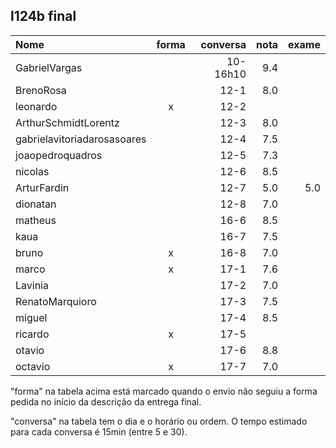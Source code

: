 ## l124b final

| Nome                        | forma | conversa | nota | exame |
| :---                        | :---: |     ---: | ---: | ---:        |
| GabrielVargas               |       | 10-16h10 |  9.4 |             |
| BrenoRosa                   |       | 12-1     |  8.0 |             |
| leonardo                    | x     | 12-2     |      |             |
| ArthurSchmidtLorentz        |       | 12-3     |  8.0 |             |
| gabrielavitoriadarosasoares |       | 12-4     |  7.5 |             |
| joaopedroquadros            |       | 12-5     |  7.3 |             |
| nicolas                     |       | 12-6     |  8.5 |             |
| ArturFardin                 |       | 12-7     |  5.0 | 5.0         |
| dionatan                    |       | 12-8     |  7.0 |             |
| matheus                     |       | 16-6     |  8.5 |             |
| kaua                        |       | 16-7     |  7.5 |             |
| bruno                       | x     | 16-8     |  7.0 |             |
| marco                       | x     | 17-1     |  7.6 |             |
| Lavinia                     |       | 17-2     |  7.0 |             |
| RenatoMarquioro             |       | 17-3     |  7.5 |             |
| miguel                      |       | 17-4     |  8.5 |             |
| ricardo                     | x     | 17-5     |      |             |
| otavio                      |       | 17-6     |  8.8 |             |
| octavio                     | x     | 17-7     |  7.0 |             |


"forma" na tabela acima está marcado quando o envio não seguiu a forma pedida no início da descrição da entrega final.

"conversa" na tabela tem o dia e o horário ou ordem. O tempo estimado para cada conversa é 15min (entre 5 e 30).

